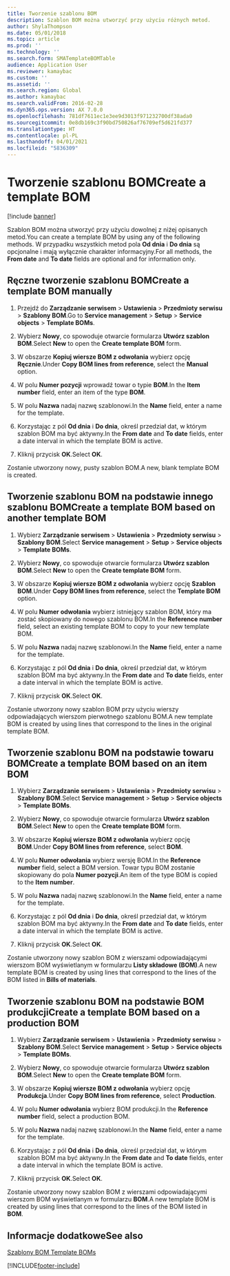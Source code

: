```yaml
---
title: Tworzenie szablonu BOM
description: Szablon BOM można utworzyć przy użyciu różnych metod.
author: ShylaThompson
ms.date: 05/01/2018
ms.topic: article
ms.prod: ''
ms.technology: ''
ms.search.form: SMATemplateBOMTable
audience: Application User
ms.reviewer: kamaybac
ms.custom: ''
ms.assetid: ''
ms.search.region: Global
ms.author: kamaybac
ms.search.validFrom: 2016-02-28
ms.dyn365.ops.version: AX 7.0.0
ms.openlocfilehash: 781df7611ec1e3ee9d3013f971232700df38ada0
ms.sourcegitcommit: 0e8db169c3f90bd750826af76709ef5d621fd377
ms.translationtype: HT
ms.contentlocale: pl-PL
ms.lasthandoff: 04/01/2021
ms.locfileid: "5836309"
---
```

# <a name="create-a-template-bom"></a><span data-ttu-id="439df-103">Tworzenie szablonu BOM</span><span class="sxs-lookup"><span data-stu-id="439df-103">Create a template BOM</span></span>   

[!include [banner](../includes/banner.md)]


<span data-ttu-id="439df-104">Szablon BOM można utworzyć przy użyciu dowolnej z niżej opisanych metod.</span><span class="sxs-lookup"><span data-stu-id="439df-104">You can create a template BOM by using any of the following methods.</span></span> <span data-ttu-id="439df-105">W przypadku wszystkich metod pola **Od dnia** i **Do dnia** są opcjonalne i mają wyłącznie charakter informacyjny.</span><span class="sxs-lookup"><span data-stu-id="439df-105">For all methods, the **From date** and **To date** fields are optional and for information only.</span></span>

## <a name="create-a-template-bom-manually"></a><span data-ttu-id="439df-106">Ręczne tworzenie szablonu BOM</span><span class="sxs-lookup"><span data-stu-id="439df-106">Create a template BOM manually</span></span>

1.  <span data-ttu-id="439df-107">Przejdź do **Zarządzanie serwisem** \> **Ustawienia** \> **Przedmioty serwisu** \> **Szablony BOM**.</span><span class="sxs-lookup"><span data-stu-id="439df-107">Go to **Service management** \> **Setup** \> **Service objects** \> **Template BOMs**.</span></span>

2.  <span data-ttu-id="439df-108">Wybierz **Nowy**, co spowoduje otwarcie formularza **Utwórz szablon BOM**.</span><span class="sxs-lookup"><span data-stu-id="439df-108">Select **New** to open the **Create template BOM** form.</span></span>

3.  <span data-ttu-id="439df-109">W obszarze **Kopiuj wiersze BOM z odwołania** wybierz opcję **Ręcznie**.</span><span class="sxs-lookup"><span data-stu-id="439df-109">Under **Copy BOM lines from reference**, select the **Manual** option.</span></span>

4.  <span data-ttu-id="439df-110">W polu **Numer pozycji** wprowadź towar o typie **BOM**.</span><span class="sxs-lookup"><span data-stu-id="439df-110">In the **Item number** field, enter an item of the type **BOM**.</span></span>

5.  <span data-ttu-id="439df-111">W polu **Nazwa** nadaj nazwę szablonowi.</span><span class="sxs-lookup"><span data-stu-id="439df-111">In the **Name** field, enter a name for the template.</span></span>

6.  <span data-ttu-id="439df-112">Korzystając z pól **Od dnia** i **Do dnia**, określ przedział dat, w którym szablon BOM ma być aktywny.</span><span class="sxs-lookup"><span data-stu-id="439df-112">In the **From date** and **To date** fields, enter a date interval in which the template BOM is active.</span></span>

7.  <span data-ttu-id="439df-113">Kliknij przycisk **OK**.</span><span class="sxs-lookup"><span data-stu-id="439df-113">Select **OK**.</span></span>

<span data-ttu-id="439df-114">Zostanie utworzony nowy, pusty szablon BOM.</span><span class="sxs-lookup"><span data-stu-id="439df-114">A new, blank template BOM is created.</span></span>

## <a name="create-a-template-bom-based-on-another-template-bom"></a><span data-ttu-id="439df-115">Tworzenie szablonu BOM na podstawie innego szablonu BOM</span><span class="sxs-lookup"><span data-stu-id="439df-115">Create a template BOM based on another template BOM</span></span>

1.  <span data-ttu-id="439df-116">Wybierz **Zarządzanie serwisem** \> **Ustawienia** \> **Przedmioty serwisu** \> **Szablony BOM**.</span><span class="sxs-lookup"><span data-stu-id="439df-116">Select **Service management** \> **Setup** \> **Service objects** \> **Template BOMs**.</span></span>

2.  <span data-ttu-id="439df-117">Wybierz **Nowy**, co spowoduje otwarcie formularza **Utwórz szablon BOM**.</span><span class="sxs-lookup"><span data-stu-id="439df-117">Select **New** to open the **Create template BOM** form.</span></span>

3.  <span data-ttu-id="439df-118">W obszarze **Kopiuj wiersze BOM z odwołania** wybierz opcję **Szablon BOM**.</span><span class="sxs-lookup"><span data-stu-id="439df-118">Under **Copy BOM lines from reference**, select the **Template BOM** option.</span></span>

4.  <span data-ttu-id="439df-119">W polu **Numer odwołania** wybierz istniejący szablon BOM, który ma zostać skopiowany do nowego szablonu BOM.</span><span class="sxs-lookup"><span data-stu-id="439df-119">In the **Reference number** field, select an existing template BOM to copy to your new template BOM.</span></span>

5.  <span data-ttu-id="439df-120">W polu **Nazwa** nadaj nazwę szablonowi.</span><span class="sxs-lookup"><span data-stu-id="439df-120">In the **Name** field, enter a name for the template.</span></span>

6.  <span data-ttu-id="439df-121">Korzystając z pól **Od dnia** i **Do dnia**, określ przedział dat, w którym szablon BOM ma być aktywny.</span><span class="sxs-lookup"><span data-stu-id="439df-121">In the **From date** and **To date** fields, enter a date interval in which the template BOM is active.</span></span>

7.  <span data-ttu-id="439df-122">Kliknij przycisk **OK**.</span><span class="sxs-lookup"><span data-stu-id="439df-122">Select **OK**.</span></span>

<span data-ttu-id="439df-123">Zostanie utworzony nowy szablon BOM przy użyciu wierszy odpowiadających wierszom pierwotnego szablonu BOM.</span><span class="sxs-lookup"><span data-stu-id="439df-123">A new template BOM is created by using lines that correspond to the lines in the original template BOM.</span></span>

## <a name="create-a-template-bom-based-on-an-item-bom"></a><span data-ttu-id="439df-124">Tworzenie szablonu BOM na podstawie towaru BOM</span><span class="sxs-lookup"><span data-stu-id="439df-124">Create a template BOM based on an item BOM</span></span>

1.  <span data-ttu-id="439df-125">Wybierz **Zarządzanie serwisem** \> **Ustawienia** \> **Przedmioty serwisu** \> **Szablony BOM**.</span><span class="sxs-lookup"><span data-stu-id="439df-125">Select **Service management** \> **Setup** \> **Service objects** \> **Template BOMs**.</span></span>

2.  <span data-ttu-id="439df-126">Wybierz **Nowy**, co spowoduje otwarcie formularza **Utwórz szablon BOM**.</span><span class="sxs-lookup"><span data-stu-id="439df-126">Select **New** to open the **Create template BOM** form.</span></span>

3.  <span data-ttu-id="439df-127">W obszarze **Kopiuj wiersze BOM z odwołania** wybierz opcję **BOM**.</span><span class="sxs-lookup"><span data-stu-id="439df-127">Under **Copy BOM lines from reference**, select **BOM**.</span></span>

4.  <span data-ttu-id="439df-128">W polu **Numer odwołania** wybierz wersję BOM.</span><span class="sxs-lookup"><span data-stu-id="439df-128">In the **Reference number** field, select a BOM version.</span></span> <span data-ttu-id="439df-129">Towar typu BOM zostanie skopiowany do pola **Numer pozycji**.</span><span class="sxs-lookup"><span data-stu-id="439df-129">An item of the type BOM is copied to the **Item number**.</span></span>

5.  <span data-ttu-id="439df-130">W polu **Nazwa** nadaj nazwę szablonowi.</span><span class="sxs-lookup"><span data-stu-id="439df-130">In the **Name** field, enter a name for the template.</span></span>

6.  <span data-ttu-id="439df-131">Korzystając z pól **Od dnia** i **Do dnia**, określ przedział dat, w którym szablon BOM ma być aktywny.</span><span class="sxs-lookup"><span data-stu-id="439df-131">In the **From date** and **To date** fields, enter a date interval in which the template BOM is active.</span></span>

7.  <span data-ttu-id="439df-132">Kliknij przycisk **OK**.</span><span class="sxs-lookup"><span data-stu-id="439df-132">Select **OK**.</span></span>

<span data-ttu-id="439df-133">Zostanie utworzony nowy szablon BOM z wierszami odpowiadającymi wierszom BOM wyświetlanym w formularzu **Listy składowe (BOM)**.</span><span class="sxs-lookup"><span data-stu-id="439df-133">A new template BOM is created by using lines that correspond to the lines of the BOM listed in **Bills of materials**.</span></span>

## <a name="create-a-template-bom-based-on-a-production-bom"></a><span data-ttu-id="439df-134">Tworzenie szablonu BOM na podstawie BOM produkcji</span><span class="sxs-lookup"><span data-stu-id="439df-134">Create a template BOM based on a production BOM</span></span>

1.  <span data-ttu-id="439df-135">Wybierz **Zarządzanie serwisem** \> **Ustawienia** \> **Przedmioty serwisu** \> **Szablony BOM**.</span><span class="sxs-lookup"><span data-stu-id="439df-135">Select **Service management** \> **Setup** \> **Service objects** \> **Template BOMs**.</span></span>

2.  <span data-ttu-id="439df-136">Wybierz **Nowy**, co spowoduje otwarcie formularza **Utwórz szablon BOM**.</span><span class="sxs-lookup"><span data-stu-id="439df-136">Select **New** to open the **Create template BOM** form.</span></span>

3.  <span data-ttu-id="439df-137">W obszarze **Kopiuj wiersze BOM z odwołania** wybierz opcję **Produkcja**.</span><span class="sxs-lookup"><span data-stu-id="439df-137">Under **Copy BOM lines from reference**, select **Production**.</span></span>

4.  <span data-ttu-id="439df-138">W polu **Numer odwołania** wybierz BOM produkcji.</span><span class="sxs-lookup"><span data-stu-id="439df-138">In the **Reference number** field, select a production BOM.</span></span>

5.  <span data-ttu-id="439df-139">W polu **Nazwa** nadaj nazwę szablonowi.</span><span class="sxs-lookup"><span data-stu-id="439df-139">In the **Name** field, enter a name for the template.</span></span>

6.  <span data-ttu-id="439df-140">Korzystając z pól **Od dnia** i **Do dnia**, określ przedział dat, w którym szablon BOM ma być aktywny.</span><span class="sxs-lookup"><span data-stu-id="439df-140">In the **From date** and **To date** fields, enter a date interval in which the template BOM is active.</span></span>

7.  <span data-ttu-id="439df-141">Kliknij przycisk **OK**.</span><span class="sxs-lookup"><span data-stu-id="439df-141">Select **OK**.</span></span>

<span data-ttu-id="439df-142">Zostanie utworzony nowy szablon BOM z wierszami odpowiadającymi wierszom BOM wyświetlanym w formularzu **BOM**.</span><span class="sxs-lookup"><span data-stu-id="439df-142">A new template BOM is created by using lines that correspond to the lines of the BOM listed in **BOM**.</span></span>

## <a name="see-also"></a><span data-ttu-id="439df-143">Informacje dodatkowe</span><span class="sxs-lookup"><span data-stu-id="439df-143">See also</span></span>

[<span data-ttu-id="439df-144">Szablony BOM </span><span class="sxs-lookup"><span data-stu-id="439df-144">Template BOMs</span></span>](template-boms.md)

  




[!INCLUDE[footer-include](../../includes/footer-banner.md)]
